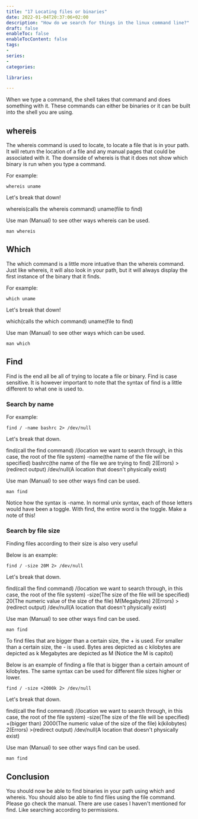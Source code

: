 ```yaml
---
title: "17 Locating files or binaries"
date: 2022-01-04T20:37:06+02:00
description: "How do we search for things in the linux command line?"
draft: false
enableToc: false
enableTocContent: false
tags:
-
series:
-
categories:

libraries:

---
```


When we type a command, the shell takes that command and does something with it.
These commands can either be binaries or it can be built into the shell you are using.

## whereis

The whereis command is used to locate, to locate a file that is in your path.
It will return the location of a file and any manual pages that could be associated with it.
The downside of whereis is that it does not show which binary is run when you type a command.

For example:

```
whereis uname
```

Let's break that down!

whereis(calls the whereis command) uname(file to find)

Use man (Manual) to see other ways whereis can be used.

```
man whereis
```

## Which

The which command is a little more intuative than the whereis command.
Just like whereis, it will also look in your path, but it will always display the first instance of the binary that it finds.

For example:

```
which uname
```

Let's break that down!

which(calls the which command) uname(file to find)

Use man (Manual) to see other ways which can be used.

```
man which
```

## Find

Find is the end all be all of trying to locate a file or binary.
Find is case sensitive.
It is however important to note that the syntax of find is a little different to what one is used to.

### Search by name

For example:

```
find / -name bashrc 2> /dev/null
```

Let's break that down.

find(call the find command) /(location we want to search through, in this case, the root of the file system) -name(the name of the file will be specified) bashrc(the name of the file we are trying to find) 2(Errors) >(redirect output) /dev/null(A location that doesn't physically exist)

Use man (Manual) to see other ways find can be used.

```
man find
```

Notice how the syntax is -name. In normal unix syntax, each of those letters would have been a toggle.
With find, the entire word is the toggle.
Make a note of this!

### Search by file size

Finding files according to their size is also very useful

Below is an example:

```
find / -size 20M 2> /dev/null
```

Let's break that down.

find(call the find command) /(location we want to search through, in this case, the root of the file system) -size(The size of the file will be specified) 20(The numeric value of the size of the file) M(Megabytes) 2(Errors) >(redirect output) /dev/null(A location that doesn't physically exist)

Use man (Manual) to see other ways find can be used.

```
man find
```

To find files that are bigger than a certain size, the + is used.
For smaller than a certain size, the - is used.
Bytes ares depicted as c
kilobytes are depicted as k
Megabytes are depicted as M (Notice the M is capitol)

Below is an example of finding a file that is bigger than a certain amount of kilobytes.
The same syntax can be used for different file sizes higher or lower.

```
find / -size +2000k 2> /dev/null
```

Let's break that down.

find(call the find command) /(location we want to search through, in this case, the root of the file system) -size(The size of the file will be specified) +(bigger than) 2000(The numeric value of the size of the file) k(kilobytes) 2(Errors) >(redirect output) /dev/null(A location that doesn't physically exist)

Use man (Manual) to see other ways find can be used.

```
man find
```


## Conclusion

You should now be able to find binaries in your path using which and whereis.
You should also be able to find files using the file command.
Please go check the manual. There are use cases I haven't mentioned for find.
Like searching according to permissions.